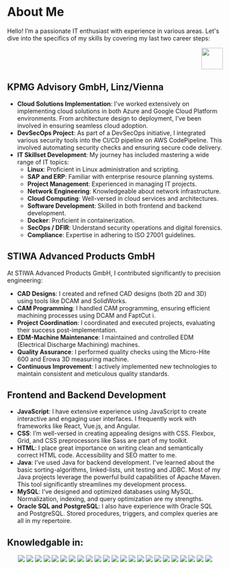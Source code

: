 # About Me
Hello! I’m a passionate IT enthusiast with experience in various areas. Let's dive into the specifics of my skills by covering my last two career steps:

<p align="right">
  <img src="https://upload.wikimedia.org/wikipedia/commons/9/9d/KPMG_logo.svg" width="50">
</p>

## KPMG Advisory GmbH, Linz/Vienna 
- **Cloud Solutions Implementation**: I’ve worked extensively on implementing cloud solutions in both Azure and Google Cloud Platform environments. From architecture design to deployment, I’ve been involved in ensuring seamless cloud adoption.
- **DevSecOps Project**: As part of a DevSecOps initiative, I integrated various security tools into the CI/CD pipeline on AWS CodePipeline. This involved automating security checks and ensuring secure code delivery.
- **IT Skillset Development**: My journey has included mastering a wide range of IT topics:
    - **Linux**: Proficient in Linux administration and scripting.
    - **SAP and ERP**: Familiar with enterprise resource planning systems.
    - **Project Management**: Experienced in managing IT projects.
    - **Network Engineering**: Knowledgeable about network infrastructure.
    - **Cloud Computing**: Well-versed in cloud services and architectures.
    - **Software Development**: Skilled in both frontend and backend development.
    - **Docker**: Proficient in containerization.
    - **SecOps / DFIR**: Understand security operations and digital forensics.
    - **Compliance**: Expertise in adhering to ISO 27001 guidelines.

## STIWA Advanced Products GmbH
At STIWA Advanced Products GmbH, I contributed significantly to precision engineering:
- **CAD Designs**: I created and refined CAD designs (both 2D and 3D) using tools like DCAM and SolidWorks.
- **CAM Programming**: I handled CAM programming, ensuring efficient machining processes using DCAM and FaptCut i.
- **Project Coordination**: I coordinated and executed projects, evaluating their success post-implementation.
- **EDM-Machine Maintenance**: I maintained and controlled EDM (Electrical Discharge Machining) machines.
- **Quality Assurance**: I performed quality checks using the Micro-Hite 600 and Erowa 3D measuring machine.
- **Continuous Improvement**: I actively implemented new technologies to maintain consistent and meticulous quality standards.

## Frontend and Backend Development
- **JavaScript**: I have extensive experience using JavaScript to create interactive and engaging user interfaces. I frequently work with frameworks like React, Vue.js, and Angular.
- **CSS**: I’m well-versed in creating appealing designs with CSS. Flexbox, Grid, and CSS preprocessors like Sass are part of my toolkit.
- **HTML**: I place great importance on writing clean and semantically correct HTML code. Accessibility and SEO matter to me.
- **Java**: I’ve used Java for backend development. I've learned about the basic sorting-algorithms, linked-lists, unit testing and JDBC. Most of my Java projects leverage the powerful build capabilities of Apache Maven. This tool significantly streamlines my development process.
- **MySQL**: I’ve designed and optimized databases using MySQL. Normalization, indexing, and query optimization are my strengths.
- **Oracle SQL and PostgreSQL**: I also have experience with Oracle SQL and PostgreSQL. Stored procedures, triggers, and complex queries are all in my repertoire.

## Knowledgable in:

<div style="text-align: center;">
    <img src="https://ziadoua.github.io/m3-Markdown-Badges/badges/Java/java1.svg"> <img src="https://ziadoua.github.io/m3-Markdown-Badges/badges/HTML/html1.svg"> <img src="https://ziadoua.github.io/m3-Markdown-Badges/badges/CSS/css1.svg"> <img src="https://ziadoua.github.io/m3-Markdown-Badges/badges/Bootstrap/bootstrap1.svg"> <img src="https://ziadoua.github.io/m3-Markdown-Badges/badges/Javascript/javascript3.svg"> <img src="https://ziadoua.github.io/m3-Markdown-Badges/badges/PHP/php3.svg"> <img src="https://ziadoua.github.io/m3-Markdown-Badges/badges/Oracle/oracle1.svg"> <img src="https://ziadoua.github.io/m3-Markdown-Badges/badges/MySQL/mysql1.svg"> <img src="https://ziadoua.github.io/m3-Markdown-Badges/badges/Firebase/firebase1.svg"> <img src="https://ziadoua.github.io/m3-Markdown-Badges/badges/PostgreSQL/postgresql1.svg"> <img src="https://ziadoua.github.io/m3-Markdown-Badges/badges/Heroku/heroku1.svg"> <img src="https://ziadoua.github.io/m3-Markdown-Badges/badges/Netlify/netlify1.svg"> <img src="https://ziadoua.github.io/m3-Markdown-Badges/badges/Docker/docker1.svg"> <img src="https://ziadoua.github.io/m3-Markdown-Badges/badges/Ubuntu/ubuntu1.svg"> <img src="https://ziadoua.github.io/m3-Markdown-Badges/badges/LinkedIn/linkedin1.svg"> <img src="https://ziadoua.github.io/m3-Markdown-Badges/badges/Git/git1.svg"> <img src="https://ziadoua.github.io/m3-Markdown-Badges/badges/VisualStudioCode/visualstudiocode3.svg"> <img src="https://ziadoua.github.io/m3-Markdown-Badges/badges/IDEA/idea3.svg"> <img src="https://ziadoua.github.io/m3-Markdown-Badges/badges/Shell/shell3.svg"> <img src="https://ziadoua.github.io/m3-Markdown-Badges/badges/Ubuntu/ubuntu1.svg"> <img src="https://ziadoua.github.io/m3-Markdown-Badges/badges/Windows/windows1.svg"> <img src="https://ziadoua.github.io/m3-Markdown-Badges/badges/Linux/linux3.svg"> <img src="https://ziadoua.github.io/m3-Markdown-Badges/badges/macOS/macos1.svg">
</div>

























